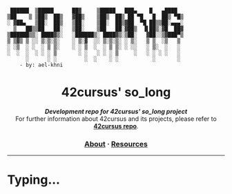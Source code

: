 ```
 ██████  ▒█████      ██▓     ▒█████   ███▄    █   ▄████
▒██    ▒ ▒██▒  ██▒   ▓██▒    ▒██▒  ██▒ ██ ▀█   █  ██▒ ▀█▒
░ ▓██▄   ▒██░  ██▒   ▒██░    ▒██░  ██▒▓██  ▀█ ██▒▒██░▄▄▄░
  ▒   ██▒▒██   ██░   ▒██░    ▒██   ██░▓██▒  ▐▌██▒░▓█  ██▓
▒██████▒▒░ ████▓▒░   ░██████▒░ ████▓▒░▒██░   ▓██░░▒▓███▀▒
▒ ▒▓▒ ▒ ░░ ▒░▒░▒░    ░ ▒░▓  ░░ ▒░▒░▒░ ░ ▒░   ▒ ▒  ░▒   ▒
░ ░▒  ░ ░  ░ ▒ ▒░    ░ ░ ▒  ░  ░ ▒ ▒░ ░ ░░   ░ ▒░  ░   ░
░  ░  ░  ░ ░ ░ ▒       ░ ░   ░ ░ ░ ▒     ░   ░ ░ ░ ░   ░
      ░      ░ ░         ░  ░    ░ ░           ░       ░
	- by: ael-khni

```

<h1 align="center">
	42cursus' so_long 
</h1>

<p align="center">
	<b><i>Development repo for 42cursus' so_long project</i></b><br>
	For further information about 42cursus and its projects, please refer to <a href="https://github.com/achrafelkhnissi/1337/42curses"><b>42cursus repo</b></a>.
</p>


<h3 align="center">
	<a href="#about">About</a>
	<span> · </span>
	<a href="#resources">Resources</a>
</h3>

---

# Typing...
